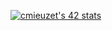 [![cmieuzet's 42 stats](https://badge42.vercel.app/api/v2/cl8m2nwgl00250gmgdy5qdz39/stats?cursusId=21&coalitionId=218)](https://github.com/JaeSeoKim/badge42) 
